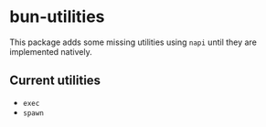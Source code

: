 # bun-utilities

This package adds some missing utilities using `napi` until they are implemented natively.

## Current utilities

* `exec`
* `spawn`